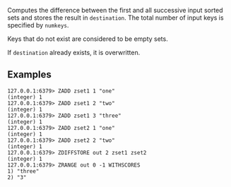 Computes the difference between the first and all successive input sorted sets
and stores the result in `destination`. The total number of input keys is
specified by `numkeys`.

Keys that do not exist are considered to be empty sets.

If `destination` already exists, it is overwritten.

## Examples

```valkey-cli
127.0.0.1:6379> ZADD zset1 1 "one"
(integer) 1
127.0.0.1:6379> ZADD zset1 2 "two"
(integer) 1
127.0.0.1:6379> ZADD zset1 3 "three"
(integer) 1
127.0.0.1:6379> ZADD zset2 1 "one"
(integer) 1
127.0.0.1:6379> ZADD zset2 2 "two"
(integer) 1
127.0.0.1:6379> ZDIFFSTORE out 2 zset1 zset2
(integer) 1
127.0.0.1:6379> ZRANGE out 0 -1 WITHSCORES
1) "three"
2) "3"
```
